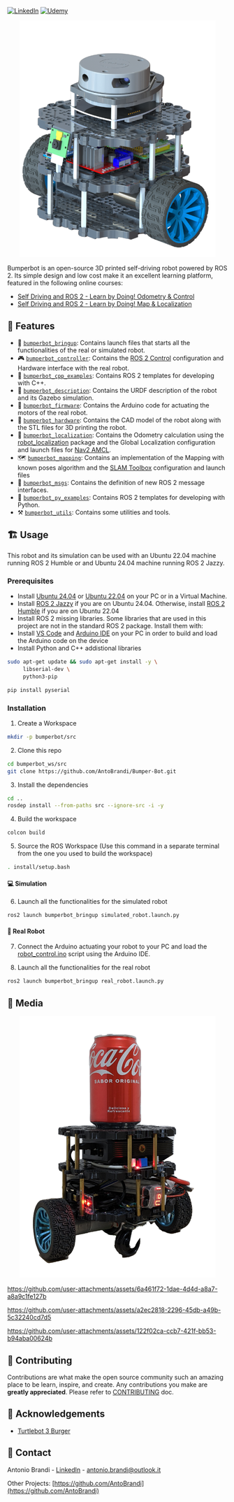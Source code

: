 [![LinkedIn][linkedin-shield]][linkedin-url]
[![Udemy][udemy-shield]][udemy-url]

<p align="center">
  <img src="media/BumperBot.png" alt="Logo" width="450">
</p>

Bumperbot is an open-source 3D printed self-driving robot powered by ROS 2. Its simple design and low cost make it an excellent learning platform, featured in the following online courses:
* [Self Driving and ROS 2 - Learn by Doing! Odometry & Control
](https://www.udemy.com/course/self-driving-and-ros-2-learn-by-doing-odometry-control/?referralCode=50BCC4E84DB2DB09BFB3)
* [Self Driving and ROS 2 - Learn by Doing! Map & Localization
](https://www.udemy.com/course/self-driving-and-ros-2-learn-by-doing-map-localization/?referralCode=8FC4AC725C57F7A93F79)

## :robot: Features

- :rocket: [`bumperbot_bringup`](./bumperbot_bringup): Contains launch files that starts all the functionalities of the real or simulated robot.
- :video_game: [`bumperbot_controller`](./bumperbot_controller): Contains the [ROS 2 Control](https://control.ros.org/rolling/index.html) configuration and Hardware interface with the real robot.
- :paperclip: [`bumperbot_cpp_examples`](./bumperbot_cpp_examples): Contains ROS 2 templates for developing with C++.
- :ledger: [`bumperbot_description`](./bumperbot_description): Contains the URDF description of the robot and its Gazebo simulation.
- :battery: [`bumperbot_firmware`](./bumperbot_firmware): Contains the Arduino code for actuating the motors of the real robot.
- :car: [`bumperbot_hardware`](./bumperbot_hardware): Contains the CAD model of the robot along with the STL files for 3D printing the robot.
- :pushpin: [`bumperbot_localization`](./bumperbot_localization): Contains the Odometry calculation using the [robot_localization](https://docs.ros.org/en/melodic/api/robot_localization/html/index.html) package and the Global Localization configuration and launch files for [Nav2 AMCL](https://docs.nav2.org/configuration/packages/configuring-amcl.html).
- :world_map: [`bumperbot_mapping`](./bumperbot_mapping): Contains an implementation of the Mapping with known poses algorithm and the [SLAM Toolbox](https://github.com/SteveMacenski/slam_toolbox) configuration and launch files
- :email: [`bumperbot_msgs`](./bumperbot_msgs/): Contains the definition of new ROS 2 message interfaces.
- :paperclip: [`bumperbot_py_examples`](./bumperbot_py_examples/): Contains ROS 2 templates for developing with Python.
- :hammer_and_pick: [`bumperbot_utils`](./bumperbot_utils/): Contains some utilities and tools.

## :building_construction: Usage

This robot and its simulation can be used with an Ubuntu 22.04 machine running ROS 2 Humble or and Ubuntu 24.04 machine running ROS 2 Jazzy.

### Prerequisites

* Install [Ubuntu 24.04](https://ubuntu.com/download/desktop) or [Ubuntu 22.04](https://releases.ubuntu.com/jammy/) on your PC or in a Virtual Machine.
* Install [ROS 2 Jazzy](https://docs.ros.org/en/jazzy/Installation/Ubuntu-Install-Debians.html) if you are on Ubuntu 24.04. Otherwise, install [ROS 2 Humble](https://docs.ros.org/en/jazzy/Installation/Ubuntu-Install-Debians.html) if you are on Ubuntu 22.04
* Install ROS 2 missing libraries. Some libraries that are used in this project are not in the standard ROS 2 package. Install them with:
* Install [VS Code](https://code.visualstudio.com/) and [Arduino IDE](https://docs.arduino.cc/software/ide-v2/tutorials/getting-started/ide-v2-downloading-and-installing/) on your PC in order to build and load the Arduino code on the device
* Install Python and C++ addistional libraries
```sh
sudo apt-get update && sudo apt-get install -y \
     libserial-dev \
     python3-pip
```

```sh
pip install pyserial
```

### Installation

1. Create a Workspace
```sh
mkdir -p bumperbot/src
```

2. Clone this repo
```sh
cd bumperbot_ws/src
git clone https://github.com/AntoBrandi/Bumper-Bot.git
```

3. Install the dependencies
```sh
cd ..
rosdep install --from-paths src --ignore-src -i -y
```

4. Build the workspace
```sh
colcon build
```

5. Source the ROS Workspace (Use this command in a separate terminal from the one you used to build the workspace)
```sh
. install/setup.bash
```

#### :computer: Simulation

6. Launch all the functionalities for the simulated robot
```sh
ros2 launch bumperbot_bringup simulated_robot.launch.py
```

#### :mechanical_arm: Real Robot

7. Connect the Arduino actuating your robot to your PC and load the [robot_control.ino](./bumperbot_firmware/firmware/robot_control/robot_control.ino) script using the Arduino IDE.

8. Launch all the functionalities for the real robot
```sh
ros2 launch bumperbot_bringup real_robot.launch.py
```

## :selfie: Media

<p align="center">
  <img src="media/real_robot_coke.png" alt="Robot Coke" width="450">
</p>

https://github.com/user-attachments/assets/6a461f72-1dae-4d4d-a8a7-a8a9c1fe127b

https://github.com/user-attachments/assets/a2ec2818-2296-45db-a49b-5c32240cd7d5

https://github.com/user-attachments/assets/122f02ca-ccb7-421f-bb53-b94aba00624b


## :raised_hands: Contributing

Contributions are what make the open source community such an amazing place to be learn, inspire, and create. Any contributions you make are **greatly appreciated**.
Please refer to [CONTRIBUTING](CONTRIBUTING.md) doc.

## :star2: Acknowledgements
* [Turtlebot 3 Burger](https://emanual.robotis.com/docs/en/platform/turtlebot3/overview/)

## :link: Contact

Antonio Brandi - [LinkedIn]([linkedin-url]) - antonio.brandi@outlook.it

Other Projects: [https://github.com/AntoBrandi](https://github.com/AntoBrandi)


[linkedin-shield]: https://img.shields.io/badge/-LinkedIn-black.svg?style=flat-square&logo=linkedin&colorB=555
[linkedin-url]: https://www.linkedin.com/in/antonio-brandi-512166bb/
[udemy-shield]: https://img.shields.io/badge/-Udemy-black.svg?style=flat-square&logo=udemy&colorB=555
[udemy-url]: https://www.udemy.com/course/self-driving-and-ros-2-learn-by-doing-odometry-control/?referralCode=50BCC4E84DB2DB09BFB3
